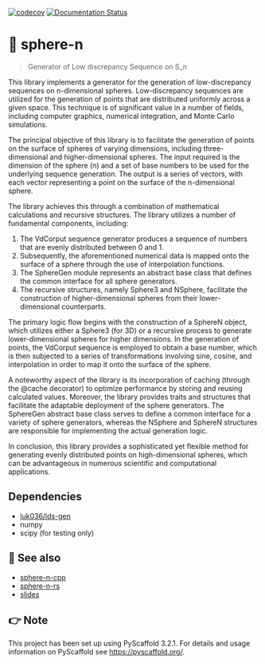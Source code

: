[![codecov](https://codecov.io/gh/luk036/sphere-n/branch/main/graph/badge.svg?token=EIv4D8NlYj)](https://codecov.io/gh/luk036/sphere-n)
[![Documentation Status](https://readthedocs.org/projects/sphere-n/badge/?version=latest)](https://sphere-n.readthedocs.io/en/latest/?badge=latest)

# 🏐 sphere-n

> Generator of Low discrepancy Sequence on S_n

This library implements a generator for the generation of low-discrepancy sequences on n-dimensional spheres. Low-discrepancy sequences are utilized for the generation of points that are distributed uniformly across a given space. This technique is of significant value in a number of fields, including computer graphics, numerical integration, and Monte Carlo simulations.

The principal objective of this library is to facilitate the generation of points on the surface of spheres of varying dimensions, including three-dimensional and higher-dimensional spheres. The input required is the dimension of the sphere (n) and a set of base numbers to be used for the underlying sequence generation. The output is a series of vectors, with each vector representing a point on the surface of the n-dimensional sphere.

The library achieves this through a combination of mathematical calculations and recursive structures. The library utilizes a number of fundamental components, including:

1. The VdCorput sequence generator produces a sequence of numbers that are evenly distributed between 0 and 1.
2. Subsequently, the aforementioned numerical data is mapped onto the surface of a sphere through the use of interpolation functions.
3. The SphereGen module represents an abstract base class that defines the common interface for all sphere generators.
4. The recursive structures, namely Sphere3 and NSphere, facilitate the construction of higher-dimensional spheres from their lower-dimensional counterparts.

The primary logic flow begins with the construction of a SphereN object, which utilizes either a Sphere3 (for 3D) or a recursive process to generate lower-dimensional spheres for higher dimensions. In the generation of points, the VdCorput sequence is employed to obtain a base number, which is then subjected to a series of transformations involving sine, cosine, and interpolation in order to map it onto the surface of the sphere.

A noteworthy aspect of the library is its incorporation of caching (through the @cache decorator) to optimize performance by storing and reusing calculated values. Moreover, the library provides traits and structures that facilitate the adaptable deployment of the sphere generators. The SphereGen abstract base class serves to define a common interface for a variety of sphere generators, whereas the NSphere and SphereN structures are responsible for implementing the actual generation logic.

In conclusion, this library provides a sophisticated yet flexible method for generating evenly distributed points on high-dimensional spheres, which can be advantageous in numerous scientific and computational applications.

## Dependencies

- [luk036/lds-gen](https://github.com/luk036/lds-gen)
- numpy 
- scipy (for testing only)

## 👀 See also

- [sphere-n-cpp](https://github.com/luk036/sphere-n-cpp)
- [sphere-n-rs](https://github.com/luk036/sphere-n-rs)
- [slides](https://luk036.github.io/n_sphere/slides.html)

## 👉 Note

This project has been set up using PyScaffold 3.2.1. For details and usage
information on PyScaffold see <https://pyscaffold.org/>.

